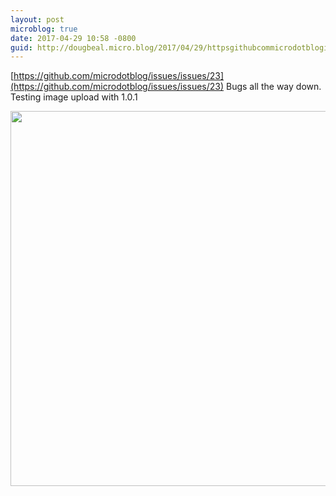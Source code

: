 ```yaml
---
layout: post
microblog: true
date: 2017-04-29 10:58 -0800
guid: http://dougbeal.micro.blog/2017/04/29/httpsgithubcommicrodotblogissuesissues-bugs-all.html
---
```

[https://github.com/microdotblog/issues/issues/23](https://github.com/microdotblog/issues/issues/23) Bugs all the way down. Testing image upload with 1.0.1

<img src="http://dougbeal.micro.blog/uploads/2017/0ef4a5732a.jpg" width="600" height="600" style="height: auto" />
